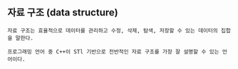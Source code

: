 ## 자료 구조 (data structure)
    자료 구조는 효율적으로 데이터를 관리하고 수정, 삭제, 탐색, 저장할 수 있는 데이터의 집합을 말한다.

    프로그래밍 언어 중 C++이 STl 기반으로 전반적인 자료 구조를 가장 잘 설명할 수 있는 언어이다.